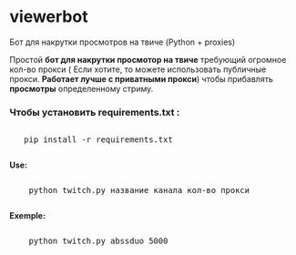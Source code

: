 # viewerbot
Бот для накрутки просмотров на твиче (Python + proxies)
<p>Простой <b>бот для накрутки просмотор на твиче</b> требующий огромное кол-во прокси ( Если хотите, то можете использовать публичные прокси. <b>Работает лучше с приватными прокси</b>) чтобы прибавлять <b>просмотры</b> определенному стриму.<p>


<h3>Чтобы установить <b>requirements.txt :</b></h3> 
	 <pre><p>	pip install -r requirements.txt</p></pre>
<b>Use: </b>
	<pre><p>	python twitch.py название канала кол-во прокси</p></pre>
<b>Exemple: </b>
	<pre><p>	python twitch.py abssduo 5000</p></pre>
